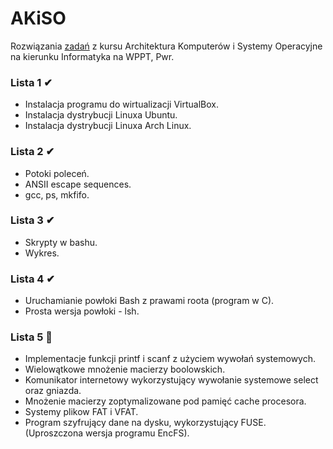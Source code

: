 # AKiSO
Rozwiązania [zadań](https://cs.pwr.edu.pl/zawada/akiso/) z kursu Architektura Komputerów i Systemy Operacyjne na kierunku Informatyka na WPPT, Pwr.

### Lista 1 ✔
- Instalacja programu do wirtualizacji VirtualBox.
- Instalacja dystrybucji Linuxa Ubuntu.
- Instalacja dystrybucji Linuxa Arch Linux.
### Lista 2 ✔
- Potoki poleceń.
- ANSII escape sequences.
- gcc, ps, mkfifo.
### Lista 3 ✔
- Skrypty w bashu.
- Wykres.
### Lista 4 ✔
- Uruchamianie powłoki Bash z prawami roota (program w C).
- Prosta wersja powłoki - lsh.
### Lista 5 🚧
- Implementacje funkcji printf i scanf z użyciem wywołań systemowych.
- Wielowątkowe mnożenie macierzy boolowskich.
- Komunikator internetowy wykorzystujący wywołanie systemowe select oraz gniazda.
- Mnożenie macierzy zoptymalizowane pod pamięć cache procesora.
- Systemy plikow FAT i VFAT.
- Program szyfrujący dane na dysku, wykorzystujący FUSE. (Uproszczona wersja programu EncFS).
